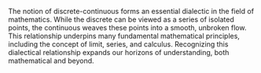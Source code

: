

The notion of discrete-continuous forms an essential dialectic in the field of mathematics. While the discrete can be viewed as a series of isolated points, the continuous weaves these points into a smooth, unbroken flow. This relationship underpins many fundamental mathematical principles, including the concept of limit, series, and calculus. Recognizing this dialectical relationship expands our horizons of understanding, both mathematical and beyond.

